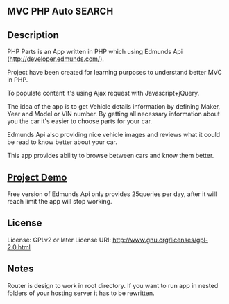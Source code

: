 ## MVC PHP Auto SEARCH

## Description

PHP Parts is an App written in PHP which using Edmunds Api (http://developer.edmunds.com/).

Project have been created for learning purposes to understand better MVC in PHP.  

To populate content it's using Ajax request with Javascript+jQuery.

The idea of the app is to get Vehicle details information by defining Maker, Year and Model or VIN number. By getting all necessary information about you the car it's easier to choose parts for your car. 

Edmunds Api also providing nice vehicle images and reviews what it could be read to know better about your car. 

This app provides ability to browse between cars and know them better.  

## [Project Demo](http://linkyourparts.com/)
Free version of Edmunds Api only provides 25queries per day, after it will reach limit the app will stop working. 

## License
License: GPLv2 or later
License URI: http://www.gnu.org/licenses/gpl-2.0.html

## Notes

Router is design to work in root directory. If you want to run app in nested folders of your hosting server it has to be rewritten.  
